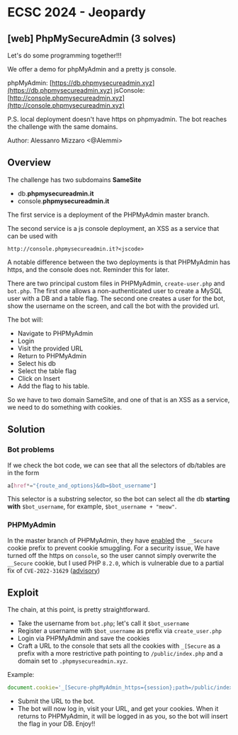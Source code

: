 # ECSC 2024 - Jeopardy

## [web] PhpMySecureAdmin (3 solves)

Let's do some programming together!!!

We offer a demo for phpMyAdmin and a pretty js console.

phpMyAdmin: [https://db.phpmysecureadmin.xyz](https://db.phpmysecureadmin.xyz)
jsConsole: [http://console.phpmysecureadmin.xyz](http://console.phpmysecureadmin.xyz)

P.S. local deployment doesn't have https on phpmyadmin. The bot reaches the challenge with the same domains.

Author: Alessanro Mizzaro <@Alemmi>

## Overview

The challenge has two subdomains __SameSite__

- db.__phpmysecureadmin.it__
- console.__phpmysecureadmin.it__

The first service is a deployment of the PHPMyAdmin master branch.

The second service is a js console deployment, an XSS as a service that can be used with

```text
http://console.phpmysecureadmin.it?<jscode>
```

A notable difference between the two deployments is that PHPMyAdmin has https, and the console does not. Reminder this for later.

There are two principal custom files in PHPMyAdmin, `create-user.php` and  `bot.php`.  The first one allows a non-authenticated user to create a MySQL user with a DB and a table flag. The second one creates a user for the bot, show the username on the screen, and call the bot with the provided url.

The bot will:

- Navigate to PHPMyAdmin
- Login
- Visit the provided URL
- Return to PHPMyAdmin
- Select his db
- Select the table flag
- Click on Insert
- Add the flag to his table.

So we have to two domain SameSite, and one of that is an XSS as a service, we need to do something with cookies.

## Solution

### Bot problems

If we check the bot code, we can see that all the selectors of db/tables are in the form

```css
a[href*="{route_and_options}&db=$bot_username"]
```

This selector is a substring selector, so the bot can select all the db __starting with__ `$bot_username`, for example, `$bot_username + "meow"`.

### PHPMyAdmin

In the master branch of PHPMyAdmin, they have [enabled](`https://github.com/phpmyadmin/phpmyadmin/commit/0631cdf07f35a9e9497c24a23f253a8180556c17`) the  `__Secure` cookie prefix to prevent cookie smuggling.
For a security issue, We have turned off the https on `console`, so the user cannot simply overwrite the `__Secure` cookie, but I used PHP `8.2.0`, which is vulnerable due to a partial fix of `CVE-2022-31629` ([advisory](https://github.com/php/php-src/security/advisories/GHSA-wpj3-hf5j-x4v4))

## Exploit

The chain, at this point, is pretty straightforward.

- Take the username from `bot.php`; let's call it `$bot_username`
- Register a username with `$bot_username` as prefix via `create_user.php`
- Login via PHPMyAdmin and save the cookies
- Craft a URL to the console that sets all the cookies with `_[Secure` as a prefix with a more restrictive path pointing to `/public/index.php` and a domain set to `.phpmysecureadmin.xyz`.

Example:

```javascript
document.cookie='_[Secure-phpMyAdmin_https={session};path=/public/index.php;domain=.phpmysecureadmin.xyz'
```

- Submit the URL to the bot.
- The bot will now log in, visit your URL, and get your cookies. When it returns to PHPMyAdmin, it will be logged in as you, so the bot will insert the flag in your DB. Enjoy!!
